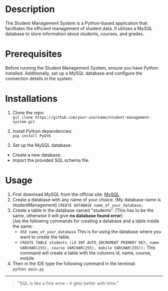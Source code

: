 # Description
The Student Management System is a Python-based application that facilitates the efficient management of student data. 
It utilizes a MySQL database to store information about students, courses, and grades.

# Prerequisites
Before running the Student Management System, ensure you have Python installed. 
Additionally, set up a MySQL database and configure the connection details in the system.

# Installations
1. Clone the repo: <br>
   `git clone https://github.com/your-username/student-management-system.git`

2. Install Python dependencies: <br>
   `pip install PyQt6`

3. Set up the MySQL database:

* Create a new database.
* Import the provided SQL schema file.

# Usage

1. First download MySQL from the official site: [MySQL](https://dev.mysql.com/downloads/mysql/)
2. Create a database with any name of your choice. (My database name is studentManagement)
   `CREATE DATABASE name_of_your_database;`
3. Create a table in the database named "students". (This has to be the same, otherwise it will give **no database found error**) <br>
Use the following commands for creating a database and a table inside the same: <br>   
   * `USE name_of_your_database` This is for using the database where you want to create the table. <br>
   * `CREATE TABLE students (id INT AUTO_INCREMENT PRIMARY KEY, name VARCHAR(255), course VARCHAR(255), mobile VARCHAR(255));` This command will create a table with the columns id, name, course, mobile.
4. Then in the IDE type the following command in the terminal: <br>
   `python main.py`
---
> "SQL is like a fine wine – it gets better with time."
